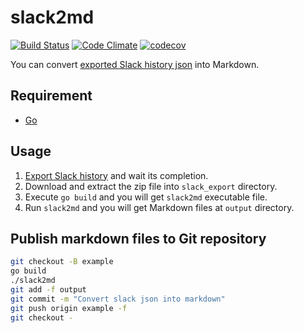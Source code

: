 # slack2md

[![Build Status](https://travis-ci.org/ohtake/slack2md.svg?branch=master)](https://travis-ci.org/ohtake/slack2md)
[![Code Climate](https://codeclimate.com/github/ohtake/slack2md/badges/gpa.svg)](https://codeclimate.com/github/ohtake/slack2md)
[![codecov](https://codecov.io/gh/ohtake/slack2md/branch/master/graph/badge.svg)](https://codecov.io/gh/ohtake/slack2md)

You can convert [exported Slack history json](https://get.slack.help/hc/en-us/articles/201658943-Exporting-your-team-s-Slack-history) into Markdown.

## Requirement

* [Go](https://golang.org/doc/install)

## Usage

1. [Export Slack history](https://my.slack.com/services/export) and wait its completion.
1. Download and extract the zip file into `slack_export` directory.
1. Execute `go build` and you will get `slack2md` executable file.
1. Run `slack2md` and you will get Markdown files at `output` directory.

## Publish markdown files to Git repository

```bash
git checkout -B example
go build
./slack2md
git add -f output
git commit -m "Convert slack json into markdown"
git push origin example -f
git checkout -
```
